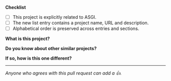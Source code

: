<!--
Thanks for contributing!

Please review our contributing guidelines to make sure your contribution fits:
https://github.com/florimondmanca/awesome-asgi/blob/master/CONTRIBUTING.md

To help you out, the checklist below lists some of the points covered in the guidelines.
-->

**Checklist**

- [ ] This project is explicitly related to ASGI.
- [ ] The new list entry contains a project name, URL and description.
- [ ] Alphabetical order is preserved across entries and sections.

**What is this project?**

<!-- Name, short description and link to the project (you can copy-paste the PR diff). -->

**Do you know about other similar projects?**

<!-- Yes / No -->

**If so, how is this one different?**

<!-- NOTE: failing to list differences does not mean this won't be accepted. We aim at listing as many relevant ASGI resources as possible. -->

---

_Anyone who agrees with this pull request can add a 👍._
